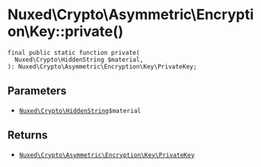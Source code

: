 # Nuxed\\Crypto\\Asymmetric\\Encryption\\Key::private()




``` Hack
final public static function private(
  Nuxed\Crypto\HiddenString $material,
): Nuxed\Crypto\Asymmetric\Encryption\Key\PrivateKey;
```




## Parameters




+ [` Nuxed\Crypto\HiddenString `](<class.Nuxed.Crypto.HiddenString.md>)`` $material ``




## Returns




* [` Nuxed\Crypto\Asymmetric\Encryption\Key\PrivateKey `](<class.Nuxed.Crypto.Asymmetric.Encryption.Key.PrivateKey.md>)
